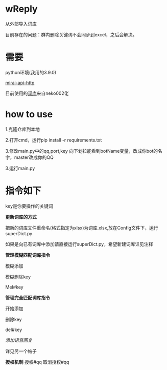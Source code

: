 # wReply
从外部导入词库

目前存在的问题：群内删除关键词不会同步到excel，之后会解决。
# 需要
  python环境(我用的3.9.0)
  
  [mirai-api-http](https://github.com/project-mirai/mirai-api-http)
  
  目前使用的[词库](https://mirai.mamoe.net/topic/1829/%E5%BC%BA%E5%A4%A7%E7%9A%84%E4%BA%8C%E6%AC%A1%E5%85%83%E8%81%8A%E5%A4%A9%E6%9C%BA%E5%99%A8%E4%BA%BA%E8%AF%8D%E5%BA%932w-%E8%AF%8D%E6%9D%A1-%E4%B8%8D%E5%AE%9A%E6%9C%9F%E6%9B%B4%E6%96%B0)来自neko002佬
# how to use
  1.克隆仓库到本地
  
  2.打开cmd，运行pip install -r requirements.txt
  
  3.修改main.py中的qq,port,key   向下划拉能看到botName变量，改成你bot的名字，master改成你的QQ
  
  3.运行main.py
# 指令如下

  key是你要操作的关键词
  
  **更新词库的方式**
  
  把新的词库文件重命名(格式指定为xlsx)为词库.xlsx,放在Config文件下，运行superDict.py
  
  如果是向已有词库中添加请直接运行superDict.py，希望新建词库详见注释
  
  **管理模糊匹配词库指令**
  
  模糊添加
  
  模糊删除key
  
  Mel#key
  
  **管理完全匹配词库指令**
  
  开始添加
  
  删除key
  
  del#key
  
  *添加语音回复*
  
  详见另一个帖子
  
  **授权机制**
  授权#qq
  取消授权#qq
